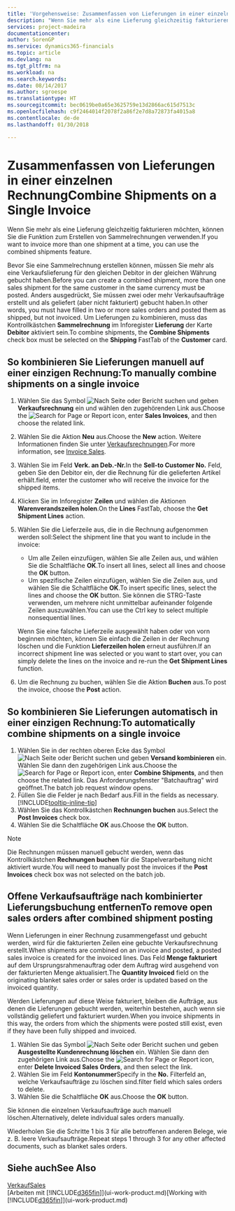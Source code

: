 ```yaml
---
title: 'Vorgehensweise: Zusammenfassen von Lieferungen in einer einzelnen Rechnung | Microsoft Docs'
description: "Wenn Sie mehr als eine Lieferung gleichzeitig fakturieren möchten, können Sie die Funktion zum Erstellen von Sammelrechnungen verwenden."
services: project-madeira
documentationcenter: 
author: SorenGP
ms.service: dynamics365-financials
ms.topic: article
ms.devlang: na
ms.tgt_pltfrm: na
ms.workload: na
ms.search.keywords: 
ms.date: 08/14/2017
ms.author: sgroespe
ms.translationtype: HT
ms.sourcegitcommit: bec0619be0a65e3625759e13d2866ac615d7513c
ms.openlocfilehash: c9f2464014f2078f2a86f2e7d8a72873fa4015a8
ms.contentlocale: de-de
ms.lasthandoff: 01/30/2018

---
```

# <a name="combine-shipments-on-a-single-invoice"></a><span data-ttu-id="1f678-103">Zusammenfassen von Lieferungen in einer einzelnen Rechnung</span><span class="sxs-lookup"><span data-stu-id="1f678-103">Combine Shipments on a Single Invoice</span></span>
<span data-ttu-id="1f678-104">Wenn Sie mehr als eine Lieferung gleichzeitig fakturieren möchten, können Sie die Funktion zum Erstellen von Sammelrechnungen verwenden.</span><span class="sxs-lookup"><span data-stu-id="1f678-104">If you want to invoice more than one shipment at a time, you can use the combined shipments feature.</span></span>  

 <span data-ttu-id="1f678-105">Bevor Sie eine Sammelrechnung erstellen können, müssen Sie mehr als eine Verkaufslieferung für den gleichen Debitor in der gleichen Währung gebucht haben.</span><span class="sxs-lookup"><span data-stu-id="1f678-105">Before you can create a combined shipment, more than one sales shipment for the same customer in the same currency must be posted.</span></span> <span data-ttu-id="1f678-106">Anders ausgedrückt, Sie müssen zwei oder mehr Verkaufsaufträge erstellt und als geliefert (aber nicht fakturiert) gebucht haben.</span><span class="sxs-lookup"><span data-stu-id="1f678-106">In other words, you must have filled in two or more sales orders and posted them as shipped, but not invoiced.</span></span> <span data-ttu-id="1f678-107">Um Lieferungen zu kombinieren, muss das Kontrollkästchen **Sammelrechnung** im Inforegister **Lieferung** der Karte **Debitor** aktiviert sein.</span><span class="sxs-lookup"><span data-stu-id="1f678-107">To combine shipments, the **Combine Shipments** check box must be selected on the **Shipping** FastTab of the **Customer** card.</span></span>  

## <a name="to-manually-combine-shipments-on-a-single-invoice"></a><span data-ttu-id="1f678-108">So kombinieren Sie Lieferungen manuell auf einer einzigen Rechnung:</span><span class="sxs-lookup"><span data-stu-id="1f678-108">To manually combine shipments on a single invoice</span></span>  
1. <span data-ttu-id="1f678-109">Wählen Sie das Symbol ![Nach Seite oder Bericht suchen](media/ui-search/search_small.png "Nach Seite oder Bericht suchen") und geben **Verkaufsrechnung** ein und wählen den zugehörenden Link aus.</span><span class="sxs-lookup"><span data-stu-id="1f678-109">Choose the ![Search for Page or Report](media/ui-search/search_small.png "Search for Page or Report icon") icon, enter **Sales Invoices**, and then choose the related link.</span></span>  
2. <span data-ttu-id="1f678-110">Wählen Sie die Aktion **Neu** aus.</span><span class="sxs-lookup"><span data-stu-id="1f678-110">Choose the **New** action.</span></span> <span data-ttu-id="1f678-111">Weitere Informationen finden Sie unter [Verkaufsrechnungen](sales-how-invoice-sales.md).</span><span class="sxs-lookup"><span data-stu-id="1f678-111">For more information, see [Invoice Sales](sales-how-invoice-sales.md).</span></span>
3. <span data-ttu-id="1f678-112">Wählen Sie im Feld **Verk. an Deb.-Nr.**</span><span class="sxs-lookup"><span data-stu-id="1f678-112">In the **Sell-to Customer No.**</span></span> <span data-ttu-id="1f678-113">Feld, geben Sie den Debitor ein, der die Rechnung für die gelieferten Artikel erhält.</span><span class="sxs-lookup"><span data-stu-id="1f678-113">field, enter the customer who will receive the invoice for the shipped items.</span></span>  
4. <span data-ttu-id="1f678-114">Klicken Sie im Inforegister **Zeilen** und wählen die  Aktionen **Warenverandszeilen holen**.</span><span class="sxs-lookup"><span data-stu-id="1f678-114">On the **Lines** FastTab, choose the **Get Shipment Lines** action.</span></span>  
5. <span data-ttu-id="1f678-115">Wählen Sie die Lieferzeile aus, die in die Rechnung aufgenommen werden soll:</span><span class="sxs-lookup"><span data-stu-id="1f678-115">Select the shipment line that you want to include in the invoice:</span></span>  

    - <span data-ttu-id="1f678-116">Um alle Zeilen einzufügen, wählen Sie alle Zeilen aus, und wählen Sie die Schaltfläche **OK**.</span><span class="sxs-lookup"><span data-stu-id="1f678-116">To insert all lines, select all lines and choose the **OK** button.</span></span>  
    - <span data-ttu-id="1f678-117">Um spezifische Zeilen einzufügen, wählen Sie die Zeilen aus, und wählen Sie die Schaltfläche **OK**.</span><span class="sxs-lookup"><span data-stu-id="1f678-117">To insert specific lines, select the lines and choose the **OK** button.</span></span> <span data-ttu-id="1f678-118">Sie können die STRG-Taste verwenden, um mehrere nicht unmittelbar aufeinander folgende Zeilen auszuwählen.</span><span class="sxs-lookup"><span data-stu-id="1f678-118">You can use the Ctrl key to select multiple nonsequential lines.</span></span>  

    <span data-ttu-id="1f678-119">Wenn Sie eine falsche Lieferzeile ausgewählt haben oder von vorn beginnen möchten, können Sie einfach die Zeilen in der Rechnung löschen und die Funktion **Lieferzeilen holen** erneut ausführen.</span><span class="sxs-lookup"><span data-stu-id="1f678-119">If an incorrect shipment line was selected or you want to start over, you can simply delete the lines on the invoice and re-run the **Get Shipment Lines** function.</span></span>  
7. <span data-ttu-id="1f678-120">Um die Rechnung zu buchen, wählen Sie die Aktion **Buchen** aus.</span><span class="sxs-lookup"><span data-stu-id="1f678-120">To post the invoice, choose the **Post** action.</span></span>  

## <a name="to-automatically-combine-shipments-on-a-single-invoice"></a><span data-ttu-id="1f678-121">So kombinieren Sie Lieferungen automatisch in einer einzigen Rechnung:</span><span class="sxs-lookup"><span data-stu-id="1f678-121">To automatically combine shipments on a single invoice</span></span>  
1. <span data-ttu-id="1f678-122">Wählen Sie in der rechten oberen Ecke das Symbol ![Nach Seite oder Bericht suchen](media/ui-search/search_small.png "Nach Seite oder Bericht suchen") und geben **Versand kombinieren** ein. Wählen Sie dann den zugehörigen Link aus.</span><span class="sxs-lookup"><span data-stu-id="1f678-122">Choose the ![Search for Page or Report](media/ui-search/search_small.png "Search for Page or Report icon") icon, enter **Combine Shipments**, and then choose the related link.</span></span> <span data-ttu-id="1f678-123">Das Anforderungsfenster "Batchauftrag" wird geöffnet.</span><span class="sxs-lookup"><span data-stu-id="1f678-123">The batch job request window opens.</span></span>  
2. <span data-ttu-id="1f678-124">Füllen Sie die Felder je nach Bedarf aus.</span><span class="sxs-lookup"><span data-stu-id="1f678-124">Fill in the fields as necessary.</span></span> [!INCLUDE[tooltip-inline-tip](includes/tooltip-inline-tip_md.md)]
3. <span data-ttu-id="1f678-125">Wählen Sie das Kontrollkästchen **Rechnungen buchen** aus.</span><span class="sxs-lookup"><span data-stu-id="1f678-125">Select the **Post Invoices** check box.</span></span>  
4.  <span data-ttu-id="1f678-126">Wählen Sie die Schaltfläche **OK** aus.</span><span class="sxs-lookup"><span data-stu-id="1f678-126">Choose the **OK** button.</span></span>  

> [!NOTE]  
>  <span data-ttu-id="1f678-127">Die Rechnungen müssen manuell gebucht werden, wenn das Kontrollkästchen **Rechnungen buchen** für die Stapelverarbeitung nicht aktiviert wurde.</span><span class="sxs-lookup"><span data-stu-id="1f678-127">You will need to manually post the invoices if the **Post Invoices** check box was not selected on the batch job.</span></span>  

## <a name="to-remove-open-sales-orders-after-combined-shipment-posting"></a><span data-ttu-id="1f678-128">Offene Verkaufsaufträge nach kombinierter Lieferungsbuchung entfernen</span><span class="sxs-lookup"><span data-stu-id="1f678-128">To remove open sales orders after combined shipment posting</span></span> 
<span data-ttu-id="1f678-129">Wenn Lieferungen in einer Rechnung zusammengefasst und gebucht werden, wird für die fakturierten Zeilen eine gebuchte Verkaufsrechnung erstellt.</span><span class="sxs-lookup"><span data-stu-id="1f678-129">When shipments are combined on an invoice and posted, a posted sales invoice is created for the invoiced lines.</span></span> <span data-ttu-id="1f678-130">Das Feld **Menge fakturiert** auf dem Ursprungsrahmenauftrag oder dem Auftrag wird ausgehend von der fakturierten Menge aktualisiert.</span><span class="sxs-lookup"><span data-stu-id="1f678-130">The **Quantity Invoiced** field on the originating blanket sales order or sales order is updated based on the invoiced quantity.</span></span>  

<span data-ttu-id="1f678-131">Werden Lieferungen auf diese Weise fakturiert, bleiben die Aufträge, aus denen die Lieferungen gebucht werden, weiterhin bestehen, auch wenn sie vollständig geliefert und fakturiert wurden.</span><span class="sxs-lookup"><span data-stu-id="1f678-131">When you invoice shipments in this way, the orders from which the shipments were posted still exist, even if they have been fully shipped and invoiced.</span></span>   

1. <span data-ttu-id="1f678-132">Wählen Sie das Symbol ![Nach Seite oder Bericht suchen](media/ui-search/search_small.png "Nach Seite oder Bericht suchen") und geben **Ausgestellte Kundenrechnung löschen** ein. Wählen Sie dann den zugehörigen Link aus.</span><span class="sxs-lookup"><span data-stu-id="1f678-132">Choose the ![Search for Page or Report](media/ui-search/search_small.png "Search for Page or Report icon") icon, enter **Delete Invoiced Sales Orders**, and then select the link.</span></span>  
2. <span data-ttu-id="1f678-133">Wählen Sie im Feld **Kontonummer**</span><span class="sxs-lookup"><span data-stu-id="1f678-133">Specify in the **No.**</span></span> <span data-ttu-id="1f678-134">Filterfeld an, welche Verkaufsaufträge zu löschen sind.</span><span class="sxs-lookup"><span data-stu-id="1f678-134">filter field which sales orders to delete.</span></span>  
3. <span data-ttu-id="1f678-135">Wählen Sie die Schaltfläche **OK** aus.</span><span class="sxs-lookup"><span data-stu-id="1f678-135">Choose the **OK** button.</span></span>  

<span data-ttu-id="1f678-136">Sie können die einzelnen Verkaufsaufträge auch manuell löschen.</span><span class="sxs-lookup"><span data-stu-id="1f678-136">Alternatively, delete individual sales orders manually.</span></span>  

<span data-ttu-id="1f678-137">Wiederholen Sie die Schritte 1 bis 3 für alle betroffenen anderen Belege, wie z. B. leere Verkaufsaufträge.</span><span class="sxs-lookup"><span data-stu-id="1f678-137">Repeat steps 1 through 3 for any other affected documents, such as blanket sales orders.</span></span>

## <a name="see-also"></a><span data-ttu-id="1f678-138">Siehe auch</span><span class="sxs-lookup"><span data-stu-id="1f678-138">See Also</span></span>  
[<span data-ttu-id="1f678-139">Verkauf</span><span class="sxs-lookup"><span data-stu-id="1f678-139">Sales</span></span>](sales-manage-sales.md)  
<span data-ttu-id="1f678-140">[Arbeiten mit [!INCLUDE[d365fin](includes/d365fin_md.md)]](ui-work-product.md)</span><span class="sxs-lookup"><span data-stu-id="1f678-140">[Working with [!INCLUDE[d365fin](includes/d365fin_md.md)]](ui-work-product.md)</span></span>

